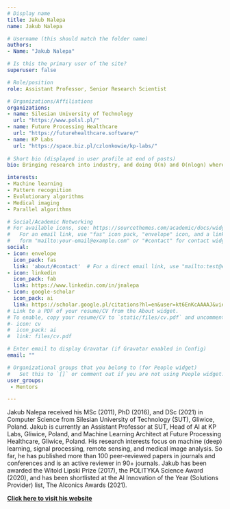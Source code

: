 ```yaml
---
# Display name
title: Jakub Nalepa
name: Jakub Nalepa

# Username (this should match the folder name)
authors:
- Name: "Jakub Nalepa"

# Is this the primary user of the site?
superuser: false

# Role/position
role: Assistant Professor, Senior Research Scientist

# Organizations/Affiliations
organizations:
- name: Silesian University of Technology
  url: "https://www.polsl.pl/"
- name: Future Processing Healthcare
  url: "https://futurehealthcare.software/"
- name: KP Labs
  url: "https://space.biz.pl/czlonkowie/kp-labs/"
  
# Short bio (displayed in user profile at end of posts)
bio: Bringing research into industry, and doing O(n) and O(nlogn) wherever possible.

interests:
- Machine learning
- Pattern recognition
- Evolutionary algorithms
- Medical imaging
- Parallel algorithms

# Social/Academic Networking
# For available icons, see: https://sourcethemes.com/academic/docs/widgets/#icons
#   For an email link, use "fas" icon pack, "envelope" icon, and a link in the
#   form "mailto:your-email@example.com" or "#contact" for contact widget.
social:
- icon: envelope
  icon_pack: fas
  link: 'about/#contact'  # For a direct email link, use "mailto:test@example.org".
- icon: linkedin
  icon_pack: fab
  link: https://www.linkedin.com/in/jnalepa
- icon: google-scholar
  icon_pack: ai
  link: https://scholar.google.pl/citations?hl=en&user=kt6EnKcAAAAJ&view_op=list_works
# Link to a PDF of your resume/CV from the About widget.
# To enable, copy your resume/CV to `static/files/cv.pdf` and uncomment the lines below.  
#- icon: cv
#  icon_pack: ai
#  link: files/cv.pdf

# Enter email to display Gravatar (if Gravatar enabled in Config)
email: ""

# Organizational groups that you belong to (for People widget)
#   Set this to `[]` or comment out if you are not using People widget.  
user_groups:
 - Mentors

---
```

Jakub Nalepa received his MSc (2011), PhD (2016), and DSc (2021) in Computer Science from Silesian University of Technology (SUT), Gliwice, Poland. Jakub is currently an Assistant Professor at SUT, Head of AI at KP Labs, Gliwice, Poland, and Machine Learning Architect at Future Processing Healthcare, Gliwice, Poland. His research interests focus on machine (deep) learning, signal processing, remote sensing, and medical image analysis. So far, he has published more than 100 peer-reviewed papers in journals and conferences and is an active reviewer in 90+ journals. Jakub has been awarded the Witold Lipski Prize (2017), the POLITYKA Science Award (2020), and has been shortlisted at the AI Innovation of the Year (Solutions Provider) list, The AIconics Awards (2021).

[**Click here to visit his website**](http://sun.aei.polsl.pl/~jnalepa/)
